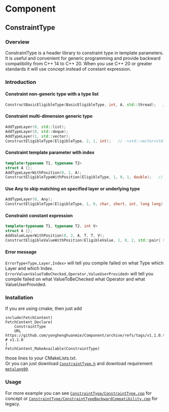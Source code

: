 # Component
## ConstraintType
### Overview
ConstraintType is a header library to constraint type in template parameters. It is useful and convenient for generic programming and provide backward compatibility from C++ 14 to C++ 20. When you use C++ 20 or greater standards it will use concept instead of constant expression.  
### Introduction
#### Constraint non-generic type with a type list
```c++
ConstructBasicEligibleType(BasicEligibleType, int, A, std::thread);   // ->int||A||std::thread
```
#### Constraint multi-dimension generic type
```c++
AddTypeLayer(0, std::list);
AddTypeLayer(0, std::deque);
AddTypeLayer(1, std::vector);
ConstructEligibleType(EligibleType, 2, 1, int);   // ->std::vector<std::list<int>||std::deque<int>>
```
#### Constraint template parameter with index
```c++
template<typename T1, typename T2>
struct A {};
AddTypeLayerWithPosition(0, 1, A);
ConstructEligibleTypeWithPosition(EligibleType, 1, 0, 1, double);   // ->A<?,double>
```
#### Use Any to skip matching on specified layer or underlying type
```c++
AddTypeLayer(0, Any);
ConstructEligibleType(EligibleType, 1, 0, char, short, int, long long);   // ->?<char||short||int||long long>
```
#### Constraint constant expression
```c++
template<typename T1, typename T2, int V>
struct A {};
AddValueLayerWithPosition(0, 2, A, T, T, V);
ConstructEligibleValueWithPosition(EligibleValue, 1, 0, 2, std::pair{ std::greater{}, 5 }, std::pair{ std::less{}, 10 }); // ->A<?,?,(5,10)>
```
#### Error message
`ErrorType<Type,Layer,Index>` will tell you compile failed on what Type which Layer and which Index.
`ErrorValue<ValueToBeChecked,Operator,ValueUserProvided>` will tell you compile failed on what ValueToBeChecked what Operator and what ValueUserProvided.
### Installation
If you are using cmake, then just add  
```
include(FetchContent)
FetchContent_Declare(
    ConstraintType
    URL https://github.com/yonghenghuanmie/Component/archive/refs/tags/v1.1.0.tar.gz # v1.1.0
)
FetchContent_MakeAvailable(ConstraintType)
```
those lines to your CMakeLists.txt.  
Or you can just download [`ConstraintType.h`](ConstraintType/ConstraintType.h) and download requirement [`metalang99`](https://github.com/Hirrolot/metalang99).
### Usage
For more example you can see [`ConstraintType/ConstraintType.cpp`](ConstraintType/ConstraintType.cpp) for concept or [`ConstraintType/ConstraintTypeBackwardCompatibility.cpp`](ConstraintType/ConstraintTypeBackwardCompatibility.cpp) for legacy.  

